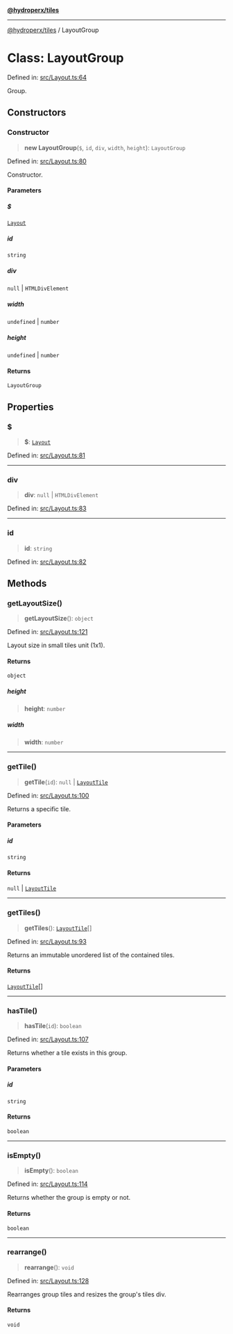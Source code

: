 [**@hydroperx/tiles**](../README.md)

***

[@hydroperx/tiles](../globals.md) / LayoutGroup

# Class: LayoutGroup

Defined in: [src/Layout.ts:64](https://github.com/hydroperx/tiles.js/blob/c540bb46b4dec8fde37584a136a0fe29b84e5d4a/src/Layout.ts#L64)

Group.

## Constructors

### Constructor

> **new LayoutGroup**(`$`, `id`, `div`, `width`, `height`): `LayoutGroup`

Defined in: [src/Layout.ts:80](https://github.com/hydroperx/tiles.js/blob/c540bb46b4dec8fde37584a136a0fe29b84e5d4a/src/Layout.ts#L80)

Constructor.

#### Parameters

##### $

[`Layout`](Layout.md)

##### id

`string`

##### div

`null` | `HTMLDivElement`

##### width

`undefined` | `number`

##### height

`undefined` | `number`

#### Returns

`LayoutGroup`

## Properties

### $

> **$**: [`Layout`](Layout.md)

Defined in: [src/Layout.ts:81](https://github.com/hydroperx/tiles.js/blob/c540bb46b4dec8fde37584a136a0fe29b84e5d4a/src/Layout.ts#L81)

***

### div

> **div**: `null` \| `HTMLDivElement`

Defined in: [src/Layout.ts:83](https://github.com/hydroperx/tiles.js/blob/c540bb46b4dec8fde37584a136a0fe29b84e5d4a/src/Layout.ts#L83)

***

### id

> **id**: `string`

Defined in: [src/Layout.ts:82](https://github.com/hydroperx/tiles.js/blob/c540bb46b4dec8fde37584a136a0fe29b84e5d4a/src/Layout.ts#L82)

## Methods

### getLayoutSize()

> **getLayoutSize**(): `object`

Defined in: [src/Layout.ts:121](https://github.com/hydroperx/tiles.js/blob/c540bb46b4dec8fde37584a136a0fe29b84e5d4a/src/Layout.ts#L121)

Layout size in small tiles unit (1x1).

#### Returns

`object`

##### height

> **height**: `number`

##### width

> **width**: `number`

***

### getTile()

> **getTile**(`id`): `null` \| [`LayoutTile`](LayoutTile.md)

Defined in: [src/Layout.ts:100](https://github.com/hydroperx/tiles.js/blob/c540bb46b4dec8fde37584a136a0fe29b84e5d4a/src/Layout.ts#L100)

Returns a specific tile.

#### Parameters

##### id

`string`

#### Returns

`null` \| [`LayoutTile`](LayoutTile.md)

***

### getTiles()

> **getTiles**(): [`LayoutTile`](LayoutTile.md)[]

Defined in: [src/Layout.ts:93](https://github.com/hydroperx/tiles.js/blob/c540bb46b4dec8fde37584a136a0fe29b84e5d4a/src/Layout.ts#L93)

Returns an immutable unordered list of the contained tiles.

#### Returns

[`LayoutTile`](LayoutTile.md)[]

***

### hasTile()

> **hasTile**(`id`): `boolean`

Defined in: [src/Layout.ts:107](https://github.com/hydroperx/tiles.js/blob/c540bb46b4dec8fde37584a136a0fe29b84e5d4a/src/Layout.ts#L107)

Returns whether a tile exists in this group.

#### Parameters

##### id

`string`

#### Returns

`boolean`

***

### isEmpty()

> **isEmpty**(): `boolean`

Defined in: [src/Layout.ts:114](https://github.com/hydroperx/tiles.js/blob/c540bb46b4dec8fde37584a136a0fe29b84e5d4a/src/Layout.ts#L114)

Returns whether the group is empty or not.

#### Returns

`boolean`

***

### rearrange()

> **rearrange**(): `void`

Defined in: [src/Layout.ts:128](https://github.com/hydroperx/tiles.js/blob/c540bb46b4dec8fde37584a136a0fe29b84e5d4a/src/Layout.ts#L128)

Rearranges group tiles and resizes the group's tiles div.

#### Returns

`void`

